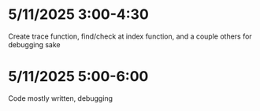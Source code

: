 # 5/11/2025 3:00-4:30

Create trace function, find/check at index function, and a couple others for debugging sake

# 5/11/2025 5:00-6:00

Code mostly written, debugging

